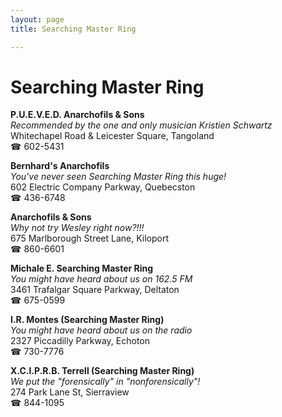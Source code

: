 ```yaml
---
layout: page 
title: Searching Master Ring

---
```



# Searching Master Ring


 **P.U.E.V.E.D. Anarchofils & Sons**  
_Recommended by the one and only musician Kristien Schwartz_  
Whitechapel Road & Leicester Square, Tangoland  
☎ 602-5431

**Bernhard's Anarchofils**  
_You've never seen Searching Master Ring this huge!_  
602 Electric Company Parkway, Quebecston  
☎ 436-6748

**Anarchofils & Sons**  
_Why not try Wesley right now?!!!_  
675 Marlborough Street Lane, Kiloport  
☎ 860-6601

**Michale E. Searching Master Ring**  
_You might have heard about us on 162.5 FM_  
3461 Trafalgar Square Parkway, Deltaton  
☎ 675-0599

**I.R. Montes (Searching Master Ring)**  
_You might have heard about us on the radio_  
2327 Piccadilly Parkway, Echoton  
☎ 730-7776

**X.C.I.P.R.B. Terrell (Searching Master Ring)**  
_We put the "forensically" in "nonforensically"!_  
274 Park Lane St, Sierraview  
☎ 844-1095


